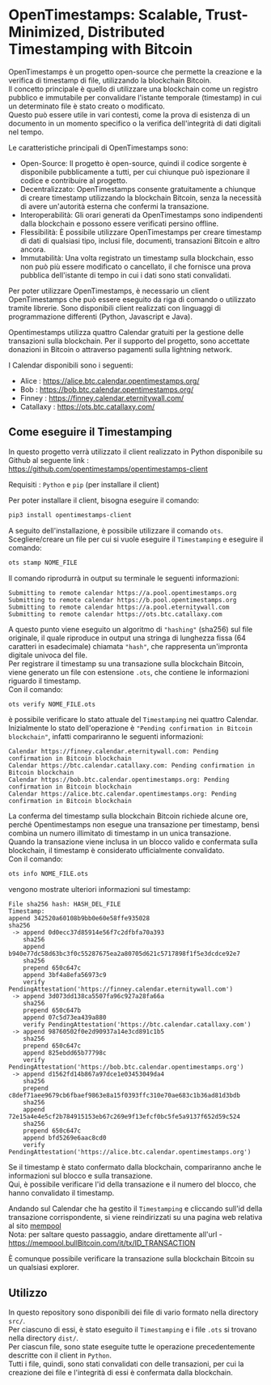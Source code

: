 # OpenTimestamps: Scalable, Trust-Minimized, Distributed Timestamping with Bitcoin

OpenTimestamps è un progetto open-source che permette la creazione e la verifica di timestamp di file, utilizzando la blockchain Bitcoin.<br>
Il concetto principale è quello di utilizzare una blockchain come un registro pubblico e immutabile per convalidare l'istante temporale (timestamp) in cui un determinato file è stato creato o modificato.<br>
Questo può essere utile in vari contesti, come la prova di esistenza di un documento in un momento specifico o la verifica dell'integrità di dati digitali nel tempo.

Le caratteristiche principali di OpenTimestamps sono:

-	Open-Source: Il progetto è open-source, quindi il codice sorgente è disponibile pubblicamente a tutti, per cui chiunque può ispezionare il codice e contribuire al progetto.
-	Decentralizzato: OpenTimestamps consente gratuitamente a chiunque di creare timestamp utilizzando la blockchain Bitcoin, senza la necessità di avere un'autorità esterna che confermi la transazione.
-	Interoperabilità: Gli orari generati da OpenTimestamps sono indipendenti dalla blockchain e possono essere verificati persino offline.
-	Flessibilità: È possibile utilizzare OpenTimestamps per creare timestamp di dati di qualsiasi tipo, inclusi file, documenti, transazioni Bitcoin e altro ancora.
-	Immutabilità: Una volta registrato un timestamp sulla blockchain, esso non può più essere modificato o cancellato, il che fornisce una prova pubblica dell'istante di tempo in cui i dati sono stati convalidati.

Per poter utilizzare OpenTimestamps, è necessario un client OpenTimestamps che può essere eseguito da riga di comando o utilizzato tramite librerie. Sono disponibili client realizzati con linguaggi di programmazione differenti (Python, Javascript e Java).

Opentimestamps utilizza quattro Calendar gratuiti per la gestione delle transazioni sulla blockchain. Per il supporto del progetto, sono accettate donazioni in Bitcoin o attraverso pagamenti sulla lightning network.

I Calendar disponibili sono i seguenti:
-   Alice : <a href="https://alice.btc.calendar.opentimestamps.org/" target="_blank">https://alice.btc.calendar.opentimestamps.org/</a>
-   Bob : <a href="https://bob.btc.calendar.opentimestamps.org/" target="_blank">https://bob.btc.calendar.opentimestamps.org/</a>
-   Finney : <a href="https://finney.calendar.eternitywall.com/" target="_blank">https://finney.calendar.eternitywall.com/</a>
-   Catallaxy : <a href="https://ots.btc.catallaxy.com/" target="_blank">https://ots.btc.catallaxy.com/</a>

## Come eseguire il Timestamping

In questo progetto verrà utilizzato il client realizzato in Python disponibile su Github al seguente link : <a href="https://github.com/opentimestamps/opentimestamps-client" target="_blank">https://github.com/opentimestamps/opentimestamps-client</a>

Requisiti : `Python` e `pip` (per installare il client)

Per poter installare il client, bisogna eseguire il comando:

```bash
pip3 install opentimestamps-client
```

A seguito dell'installazione, è possibile utilizzare il comando `ots`.<br>
Scegliere/creare un file per cui si vuole eseguire il `Timestamping` e eseguire il comando:

```bash
ots stamp NOME_FILE
```

Il comando riprodurrà in output su terminale le seguenti informazioni:
```
Submitting to remote calendar https://a.pool.opentimestamps.org
Submitting to remote calendar https://b.pool.opentimestamps.org
Submitting to remote calendar https://a.pool.eternitywall.com
Submitting to remote calendar https://ots.btc.catallaxy.com
```
A questo punto viene eseguito un algoritmo di `"hashing"` (sha256) sul file originale, il quale riproduce in output una stringa di lunghezza fissa (64 caratteri in esadecimale) chiamata `"hash"`, che rappresenta un'impronta digitale univoca del file.<br>
Per registrare il timestamp su una transazione sulla blockchain Bitcoin, viene generato un file con estensione `.ots`, che contiene le informazioni riguardo il timestamp.<br>
Con il comando:

```bash
ots verify NOME_FILE.ots
```

è possibile verificare lo stato attuale del `Timestamping` nei quattro Calendar.<br>
Inizialmente lo stato dell'operazione è `"Pending confirmation in Bitcoin blockchain"`, infatti compariranno le seguenti informazioni:
```
Calendar https://finney.calendar.eternitywall.com: Pending confirmation in Bitcoin blockchain
Calendar https://btc.calendar.catallaxy.com: Pending confirmation in Bitcoin blockchain
Calendar https://bob.btc.calendar.opentimestamps.org: Pending confirmation in Bitcoin blockchain
Calendar https://alice.btc.calendar.opentimestamps.org: Pending confirmation in Bitcoin blockchain
```
La conferma del timestamp sulla blockchain Bitcoin richiede alcune ore, perché Opentimestamps non esegue una transazione per timestamp, bensì combina un numero illimitato di timestamp in un unica transazione.<br>
Quando la transazione viene inclusa in un blocco valido e confermata sulla blockchain, il timestamp è considerato ufficialmente convalidato.<br>
Con il comando:

```bash
ots info NOME_FILE.ots
```

vengono mostrate ulteriori informazioni sul timestamp:
```
File sha256 hash: HASH_DEL_FILE
Timestamp:
append 342520a60108b9bb0e60e58ffe935028
sha256
 -> append 0d0ecc37d85914e56f7c2dfbfa70a393
    sha256
    append b940e77dc58d63bc3f0c55287675ea2a80705d621c5717898f1f5e3dcdce92e7
    sha256
    prepend 650c647c
    append 3bf4a8efa56973c9
    verify PendingAttestation('https://finney.calendar.eternitywall.com')
 -> append 3d073dd138ca5507fa96c927a28fa66a
    sha256
    prepend 650c647b
    append 07c5d73ea439a880
    verify PendingAttestation('https://btc.calendar.catallaxy.com')
 -> append 98760502f0e2d90937a14e3cd891c1b5
    sha256
    prepend 650c647c
    append 825ebdd65b77798c
    verify PendingAttestation('https://bob.btc.calendar.opentimestamps.org')
 -> append d1562fd14b867a97dce1e03453049da4
    sha256
    prepend c8def71aee9679cb6fbaef9863e8a15f0393ffc310e70ae683c1b36ad81d3bdb
    sha256
    append 72e15a4e4e5cf2b784915153eb67c269e9f13efcf0bc5fe5a9137f652d59c524
    sha256
    prepend 650c647c
    append bfd5269e6aac8cd0
    verify PendingAttestation('https://alice.btc.calendar.opentimestamps.org')
```
Se il timestamp è stato confermato dalla blockchain, compariranno anche le informazioni sul blocco e sulla transazione.<br>
Qui, è possibile verificare l'id della transazione e il numero del blocco, che hanno convalidato il timestamp.

Andando sul Calendar che ha gestito il `Timestamping` e cliccando sull'id della transazione corrispondente, si viene reindirizzati su una pagina web relativa al sito <a href="https://mempool.bullBitcoin.com/" target="_blank">mempool</a><br>
Nota: per saltare questo passaggio, andare direttamente all'url - https://mempool.bullBitcoin.com/it/tx/ID_TRANSACTION

È comunque possibile verificare la transazione sulla blockchain Bitcoin su un qualsiasi explorer.

## Utilizzo
In questo repository sono disponibili dei file di vario formato nella directory `src/`.<br>
Per ciascuno di essi, è stato eseguito il `Timestamping` e i file `.ots` si trovano nella directory `dist/`.<br>
Per ciascun file, sono state eseguite tutte le operazione precedentemente descritte con il client in `Python`.<br>
Tutti i file, quindi, sono stati convalidati con delle transazioni, per cui la creazione dei file e l'integrità di essi è confermata dalla blockchain.
